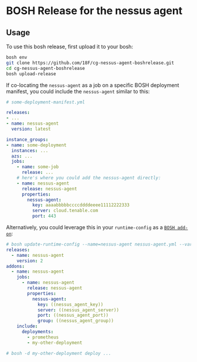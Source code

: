 # BOSH Release for the nessus agent

## Usage

To use this bosh release, first upload it to your bosh:

```sh
bosh env
git clone https://github.com/18F/cg-nessus-agent-boshrelease.git
cd cg-nessus-agent-boshrelease
bosh upload-release
```

If co-locating the `nessus-agent` as a job on a specific BOSH deployment manifest, you could include the `nessus-agent` similar to this:

```yml
# some-deployment-manifest.yml

releases:
- ...
- name: nessus-agent
  version: latest

instance_groups:
- name: some-deployment
  instances: ...
  azs: ...
  jobs:
    - name: some-job
      release: ...
    # here's where you could add the nessus-agent directly:
    - name: nessus-agent
      release: nessus-agent
      properties:
        nessus-agent:
          key: aaaabbbbbccccddddeeee11112222333
          server: cloud.tenable.com
          port: 443
```

Alternatively, you could leverage this in your `runtime-config` as a [`BOSH add-on`](https://bosh.io/docs/runtime-config/#addons):

```yml
# bosh update-runtime-config --name=nessus-agent nessus-agent.yml --vars-file=/tmp/nessus-agent-vars.yml
releases:
  - name: nessus-agent
    version: 2
addons:
  - name: nessus-agent
    jobs:
      - name: nessus-agent
        release: nessus-agent
        properties:
          nessus-agent:
            key: ((nessus_agent_key))
            server: ((nessus_agent_server))
            port: ((nessus_agent_port))
            group: ((nessus_agent_group))
    include:
      deployments:
        - prometheus
        - my-other-deployment

# bosh -d my-other-deployment deploy ...
```
